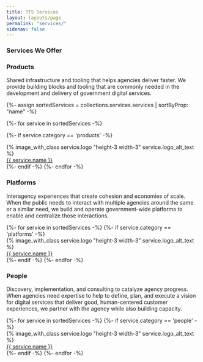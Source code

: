 ```yaml
---
title: TTS Services
layout: layouts/page
permalink: "services/"
sidenav: false
---
```

<h3 class="site-preview-heading">Services We Offer</h3>

<div class="grid-row padding-bottom-3">
<h3 class="margin-bottom-0">Products</h3>
<p><span class="text-bold">Shared infrastructure and tooling that helps agencies deliver faster.</span> We provide building blocks and tooling that are commonly needed in the development and delivery of government digital services.</p>
{%- assign sortedServices = collections.services.services | sortByProp: "name" -%}

{%- for service in sortedServices -%}

{%- if service.category == 'products' -%}
<div class="desktop:grid-col-2 display-flex flex-column flex-align-center padding-bottom-2">
  <div class="service-logo">
  {% image_with_class service.logo "height-3 width-3" service.logo_alt_text %}
  </div>
  <div class="service-name">
    <a href="{{service.link}}">{{ service.name }}</a>
  </div>
</div>
{%- endif -%}
{%- endfor -%}
</div>
<div class="grid-row padding-bottom-3">
<h3 class="margin-bottom-0">Platforms</h3>
<p><span class="text-bold">Interagency experiences that create cohesion and economies of scale.</span> When the public needs to interact with multiple agencies around the same or a similar need, we build and operate government-wide platforms to enable and centralize those interactions.</p>
{%- for service in sortedServices -%}
{%- if service.category == 'platforms' -%}
<div class="desktop:grid-col-2 display-flex flex-column flex-align-center">
  <div class="service-logo">
  {% image_with_class service.logo "height-3 width-3" service.logo_alt_text %}
  </div>
  <div class="service-name">
    <a href="{{service.link}}">{{ service.name }}</a>
  </div>
</div>
{%- endif -%}
{%- endfor -%}
</div>
<div class="grid-row">
<h3 class="margin-bottom-0">People</h3>
<p><span class="text-bold">Discovery, implementation, and consulting to catalyze agency progress.</span> When agencies need expertise to help to define, plan, and execute a vision for digital services that deliver good, human-centered customer experiences, we partner with the agency while also building capacity.</p>
{%- for service in sortedServices -%}
{%- if service.category == 'people' -%}
<div class="desktop:grid-col-2 display-flex flex-column flex-align-center">
  <div class="service-logo">
  {% image_with_class service.logo "height-3 width-3" service.logo_alt_text %}
  </div>
  <div class="service-name">
    <a href="{{service.link}}">{{ service.name }}</a>
  </div>
</div>
{%- endif -%}
{%- endfor -%}
</div>
